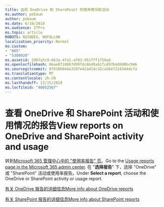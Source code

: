 ```yaml
---
title: 监视 OneDrive 和 SharePoint 的使用情况和活动
ms.author: pebaum
author: pebaum
ms.date: 6/10/2018
ms.audience: ITPro
ms.topic: article
ROBOTS: NOINDEX, NOFOLLOW
localization_priority: Normal
ms.custom:
- "865"
- "5300020"
ms.assetid: 2987a5c9-063a-4fa1-af03-951f7f1750a8
ms.openlocfilehash: 0eae0f18067d99fdc6bd9a61fcd97b4d690bc946
ms.sourcegitcommit: 0f0186044a3597e42ad14c32ca58e7224344dcfa
ms.translationtype: MT
ms.contentlocale: zh-CN
ms.lasthandoff: 12/15/2019
ms.locfileid: "40052567"
---
```

# <a name="view-reports-on-onedrive-and-sharepoint-activity-and-usage"></a><span data-ttu-id="76e29-102">查看 OneDrive 和 SharePoint 活动和使用情况的报告</span><span class="sxs-lookup"><span data-stu-id="76e29-102">View reports on OneDrive and SharePoint activity and usage</span></span>

<span data-ttu-id="76e29-103">转到[Microsoft 365 管理中心中的 "使用率报告" 页](https://admin.microsoft.com/AdminPortal/Home)。</span><span class="sxs-lookup"><span data-stu-id="76e29-103">Go to the [Usage reports page in the Microsoft 365 admin center](https://admin.microsoft.com/AdminPortal/Home).</span></span> <span data-ttu-id="76e29-104">在 "**选择报告**" 下，选择 "OneDrive" 或 "SharePoint" 活动或使用率报告。</span><span class="sxs-lookup"><span data-stu-id="76e29-104">Under **Select a report**, choose the OneDrive or SharePoint activity or usage report.</span></span>
  
[<span data-ttu-id="76e29-105">有关 OneDrive 报告的详细信息</span><span class="sxs-lookup"><span data-stu-id="76e29-105">More info about OneDrive reports</span></span>](https://go.microsoft.com/fwlink/?linkid=875239)
  
[<span data-ttu-id="76e29-106">有关 SharePoint 报告的详细信息</span><span class="sxs-lookup"><span data-stu-id="76e29-106">More info about SharePoint reports</span></span>](https://go.microsoft.com/fwlink/?linkid=875240)
  